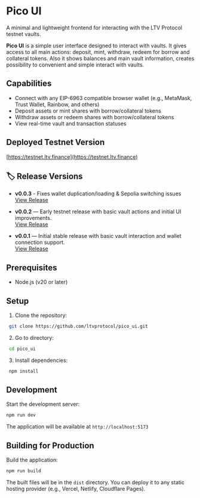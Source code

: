 # Pico UI

A minimal and lightweight frontend for interacting with the LTV Protocol testnet vaults.

**Pico UI** is a simple user interface designed to interact with vaults. It gives access to all main actions: deposit, mint, withdraw, redeem for borrow and collateral tokens. Also it shows balances and main vault information, creates possibility to convenient and simple interact with vaults.

## Capabilities

- Connect with any EIP-6963 compatible browser wallet (e.g., MetaMask, Trust Wallet, Rainbow, and others)
- Deposit assets or mint shares with borrow/collateral tokens
- Withdraw assets or redeem shares with borrow/collateral tokens
- View real-time vault and transaction statuses

## Deployed Testnet Version

[https://testnet.ltv.finance](https://testnet.ltv.finance)


## 🏷️ Release Versions

- **v0.0.3** - Fixes wallet duplication/loading & Sepolia switching issues
  [View Release](https://github.com/ltvprotocol/pico_ui/releases/tag/v0.0.3)

- **v0.0.2** — Early testnet release with basic vault actions and initial UI improvements.  
  [View Release](https://github.com/ltvprotocol/pico_ui/releases/tag/v0.0.2)

- **v0.0.1** — Initial stable release with basic vault interaction and wallet connection support.  
  [View Release](https://github.com/ltvprotocol/pico_ui/releases/tag/v0.0.1)

## Prerequisites

- Node.js (v20 or later)

## Setup

1. Clone the repository:
  ```bash
   git clone https://github.com/ltvprotocol/pico_ui.git
   ```
2. Go to directory:
  ```bash
   cd pico_ui
   ```
3. Install dependencies:
  ```bash
   npm install
   ```

## Development

Start the development server:
```bash
npm run dev
```

The application will be available at `http://localhost:5173`

## Building for Production

Build the application:
```bash
npm run build
```

The built files will be in the `dist` directory.
You can deploy it to any static hosting provider (e.g., Vercel, Netlify, Cloudflare Pages).
